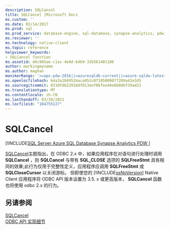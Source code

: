 ```yaml
---
description: SQLCancel
title: SQLCancel |Microsoft Docs
ms.custom: ''
ms.date: 03/14/2017
ms.prod: sql
ms.prod_service: database-engine, sql-database, synapse-analytics, pdw
ms.reviewer: ''
ms.technology: native-client
ms.topic: reference
helpviewer_keywords:
- SQLCancel function
ms.assetid: d4c965ae-c1ac-4e9d-b4b9-32b561401106
author: markingmyname
ms.author: maghan
monikerRange: '>=aps-pdw-2016||=azuresqldb-current||=azure-sqldw-latest||>=sql-server-2016||>=sql-server-linux-2017||=azuresqldb-mi-current'
ms.openlocfilehash: 64a3a1849524aca952c0710500907f209a42e3d5
ms.sourcegitcommit: 0310fdb22916df013eef86fee44e660dbf39ad21
ms.translationtype: MT
ms.contentlocale: zh-CN
ms.lasthandoff: 03/20/2021
ms.locfileid: "104755127"
---
```

# <a name="sqlcancel"></a>SQLCancel
[!INCLUDE[SQL Server Azure SQL Database Synapse Analytics PDW ](../../includes/applies-to-version/sql-asdb-asdbmi-asa-pdw.md)]

  [SQLCancel](../../odbc/reference/syntax/sqlcancel-function.md)主题指出，在 ODBC 2.x 中，如果应用程序在对语句进行处理时调用 **SQLCancel** ，则 **SQLCancel** 与带有 **SQL_CLOSE** 选项的 **SQLFreeStmt** 具有相同的效果;此行为仅用于完整性定义，应用程序应调用 **SQLFreeStmt** 或 **SQLCloseCursor** 以关闭游标。 但即使您的 [!INCLUDE[ssNoVersion](../../includes/ssnoversion-md.md)] Native Client 应用程序将 ODBC API 版本设置为 3.5. x 或更高版本， **SQLCancel** 函数也将使用 odbc 2.x 的行为。  
  
## <a name="see-also"></a>另请参阅  
 [SQLCancel](../../odbc/reference/syntax/sqlcancel-function.md)   
 [ODBC API 实现细节](../../relational-databases/native-client-odbc-api/odbc-api-implementation-details.md)  
  
